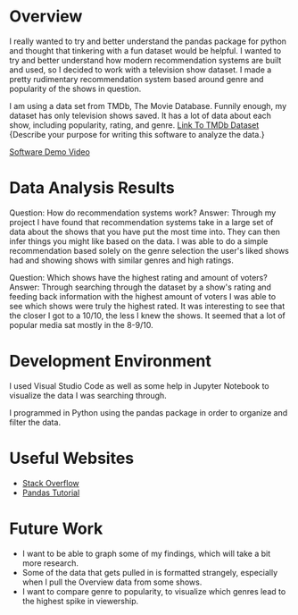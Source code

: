 # Overview

I really wanted to try and better understand the pandas package for python and thought that tinkering with a fun dataset would be helpful.  I wanted to try and better understand how modern recommendation systems are built and used, so I decided to work with a television show dataset.  I made a pretty rudimentary recommendation system based around genre and popularity of the shows in question.


I am using a data set from TMDb, The Movie Database.  Funnily enough, my dataset has only television shows saved.  It has a lot of data about each show, including popularity, rating, and genre. [Link To TMDb Dataset](https://www.kaggle.com/datasets/asaniczka/full-tmdb-tv-shows-dataset-2023-150k-shows)
{Describe your purpose for writing this software to analyze the data.}


[Software Demo Video](http://youtube.link.goes.here)

# Data Analysis Results

Question: How do recommendation systems work?
Answer: Through my project I have found that recommendation systems take in a large set of data about the shows that you have put the most time into.  They can then infer things you might like based on the data.  I was able to do a simple recommendation based solely on the genre selection the user's liked shows had and showing shows with similar genres and high ratings.

Question: Which shows have the highest rating and amount of voters?
Answer: Through searching through the dataset by a show's rating and feeding back information with the highest amount of voters I was able to see which shows were truly the highest rated.  It was interesting to see that the closer I got to a 10/10, the less I knew the shows. It seemed that a lot of popular media sat mostly in the 8-9/10.

# Development Environment

I used Visual Studio Code as well as some help in Jupyter Notebook to visualize the data I was searching through.

I programmed in Python using the pandas package in order to organize and filter the data.

# Useful Websites

* [Stack Overflow](https://stackoverflow.com/questions/26577516/how-to-test-if-a-string-contains-one-of-the-substrings-in-a-list-in-pandas)
* [Pandas Tutorial](https://www.youtube.com/watch?v=DkjCaAMBGWM&t=616s)

# Future Work

* I want to be able to graph some of my findings, which will take a bit more research.
* Some of the data that gets pulled in is formatted strangely, especially when I pull the Overview data from some shows.
* I want to compare genre to popularity, to visualize which genres lead to the highest spike in viewership.